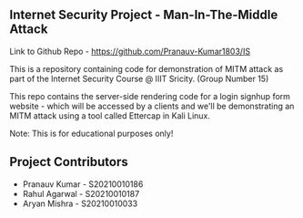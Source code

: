 ## Internet Security Project - Man-In-The-Middle Attack

Link to Github Repo - https://github.com/Pranauv-Kumar1803/IS

This is a repository containing code for demonstration of MITM attack as part of the Internet Security Course @ IIIT Sricity. (Group Number 15)

This repo contains the server-side rendering code for a login signhup form website - which will be accessed by a clients and we'll be demonstrating an MITM attack using a tool called Ettercap in Kali Linux. 

Note: This is for educational purposes only!


## Project Contributors

- Pranauv Kumar - S20210010186
- Rahul Agarwal - S20210010187
- Aryan Mishra - S20210010033
